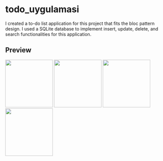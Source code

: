 # todo_uygulamasi

I created a to-do list application for this project that fits the bloc pattern design. I used a SQLite database to implement insert, update, delete, and search functionalities for this application.

## Preview

<img src="https://github.com/onurmelikoglu/Flutter_Bootcamp_Techcareer/assets/60974044/0a9eaef8-b2c7-43c9-937e-c56baf938985" width="150">
<img src="https://github.com/onurmelikoglu/Flutter_Bootcamp_Techcareer/assets/60974044/7afb53a8-6940-4cba-9717-735130969c50" width="150">
<img src="https://github.com/onurmelikoglu/Flutter_Bootcamp_Techcareer/assets/60974044/1a50dad7-c913-4f88-8052-23d1f3f17697" width="150">
<img src="https://github.com/onurmelikoglu/Flutter_Bootcamp_Techcareer/assets/60974044/8fcf7fb3-e502-4d7d-aa40-c52d24494db9" width="150">





